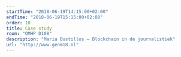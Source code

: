 ```yaml
---
startTime: "2018-06-19T14:15:00+02:00"
endTime: "2018-06-19T15:15:00+02:00"
order: 10
title: Case study
room: "OMHP D108"
description: "Maria Bustillos – Blockchain in de journalistiek"
url: "http://www.genm18.nl"
---
```

